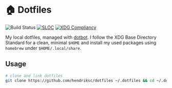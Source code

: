 # 🏠 Dotfiles

![Build Status](https://github.com/hendriksc/dotfiles/actions/workflows/ci.yml/badge.svg)
[![SLOC](https://sloc.xyz/github/hendriksc/dotfiles?lower=true&badge-bg-color=32CD32)](#)
[![XDG Compliancy](https://img.shields.io/badge/%E2%9C%94%20Compliancy-XDG%20Base%20Directory%20Standard-limegreen)](#)


My local dotfiles, managed with [dotbot](https://github.com/anishathalye/dotbot). I follow the XDG Base Directory Standard for a clean, minimal `$HOME` and install my used packages using `homebrew` under `$HOME/.local/share`.

## Usage

```bash
# clone and link dotfiles
git clone https://github.com/hendriksc/dotfiles ~/.dotfiles && cd ~/.dotfiles && ./install
```
